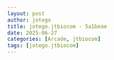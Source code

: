 ```yaml
---
layout: post
author: jotego
title: jotego.jtbiocom - 5a1beae
date: 2025-06-27
categories: [Arcade, jtbiocom]
tags: [jotego.jtbiocom]
---
```


